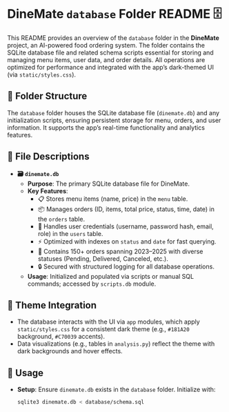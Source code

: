 # DineMate `database` Folder README 🗄️

This README provides an overview of the `database` folder in the **DineMate** project, an AI-powered food ordering system. The folder contains the SQLite database file and related schema scripts essential for storing and managing menu items, user data, and order details. All operations are optimized for performance and integrated with the app’s dark-themed UI (via `static/styles.css`).

## 📂 Folder Structure
The `database` folder houses the SQLite database file (`dinemate.db`) and any initialization scripts, ensuring persistent storage for menu, orders, and user information. It supports the app’s real-time functionality and analytics features.

## 📄 File Descriptions

- **🗃️ `dinemate.db`**
  - **Purpose**: The primary SQLite database file for DineMate.
  - **Key Features**:
    - 📋 Stores menu items (name, price) in the `menu` table.
    - 📦 Manages orders (ID, items, total price, status, time, date) in the `orders` table.
    - 👤 Handles user credentials (username, password hash, email, role) in the `users` table.
    - ⚡ Optimized with indexes on `status` and `date` for fast querying.
    - 📅 Contains 150+ orders spanning 2023–2025 with diverse statuses (Pending, Delivered, Canceled, etc.).
    - 🔒 Secured with structured logging for all database operations.
  - **Usage**: Initialized and populated via scripts or manual SQL commands; accessed by `scripts.db` module.

## 🎨 Theme Integration
- The database interacts with the UI via `app` modules, which apply `static/styles.css` for a consistent dark theme (e.g., `#181A20` background, `#C70039` accents).
- Data visualizations (e.g., tables in `analysis.py`) reflect the theme with dark backgrounds and hover effects.

## 🚀 Usage
- **Setup**: Ensure `dinemate.db` exists in the `database` folder. Initialize with:
  ```bash
  sqlite3 dinemate.db < database/schema.sql